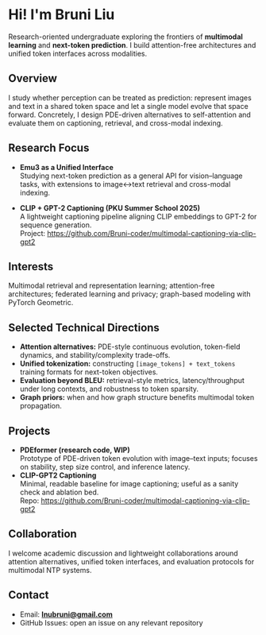 # Hi! I'm Bruni Liu

Research-oriented undergraduate exploring the frontiers of **multimodal learning** and **next-token prediction**. I build attention-free architectures and unified token interfaces across modalities.

## Overview

I study whether perception can be treated as prediction: represent images and text in a shared token space and let a single model evolve that space forward. Concretely, I design PDE-driven alternatives to self-attention and evaluate them on captioning, retrieval, and cross-modal indexing.

## Research Focus

- **Emu3 as a Unified Interface**  
  Studying next-token prediction as a general API for vision–language tasks, with extensions to image↔text retrieval and cross-modal indexing.

- **CLIP + GPT-2 Captioning (PKU Summer School 2025)**  
  A lightweight captioning pipeline aligning CLIP embeddings to GPT-2 for sequence generation.  
  Project: <https://github.com/Bruni-coder/multimodal-captioning-via-clip-gpt2>

## Interests

Multimodal retrieval and representation learning; attention-free architectures; federated learning and privacy; graph-based modeling with PyTorch Geometric.

## Selected Technical Directions

- **Attention alternatives:** PDE-style continuous evolution, token-field dynamics, and stability/complexity trade-offs.  
- **Unified tokenization:** constructing `[image_tokens] + text_tokens` training formats for next-token objectives.  
- **Evaluation beyond BLEU:** retrieval-style metrics, latency/throughput under long contexts, and robustness to token sparsity.  
- **Graph priors:** when and how graph structure benefits multimodal token propagation.

## Projects

- **PDEformer (research code, WIP)**  
  Prototype of PDE-driven token evolution with image–text inputs; focuses on stability, step size control, and inference latency.
- **CLIP-GPT2 Captioning**  
  Minimal, readable baseline for image captioning; useful as a sanity check and ablation bed.  
  Repo: <https://github.com/Bruni-coder/multimodal-captioning-via-clip-gpt2>

## Collaboration

I welcome academic discussion and lightweight collaborations around attention alternatives, unified token interfaces, and evaluation protocols for multimodal NTP systems.

## Contact

- Email: **lnubruni@gmail.com**  
- GitHub Issues: open an issue on any relevant repository
